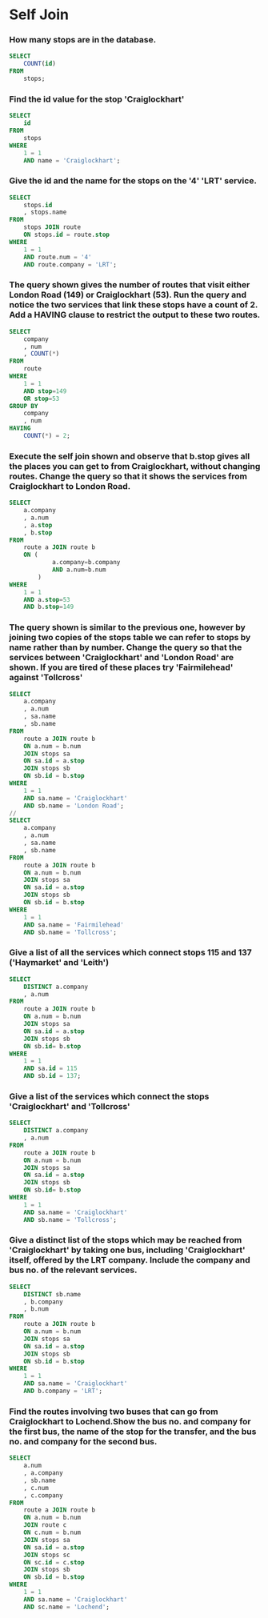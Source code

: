 # Self Join
### How many stops are in the database.
```sql
SELECT
    COUNT(id)
FROM
    stops;
```

### Find the id value for the stop 'Craiglockhart'
```sql
SELECT
    id
FROM
    stops
WHERE
    1 = 1
    AND name = 'Craiglockhart';
```

### Give the id and the name for the stops on the '4' 'LRT' service.
```sql
SELECT
    stops.id
    , stops.name
FROM
    stops JOIN route
    ON stops.id = route.stop
WHERE
    1 = 1
    AND route.num = '4'
    AND route.company = 'LRT'; 
```

### The query shown gives the number of routes that visit either London Road (149) or Craiglockhart (53). Run the query and notice the two services that link these stops have a count of 2. Add a HAVING clause to restrict the output to these two routes.
```sql
SELECT 
    company
    , num
    , COUNT(*)
FROM 
    route 
WHERE 
    1 = 1
    AND stop=149 
    OR stop=53
GROUP BY 
    company
    , num
HAVING 
    COUNT(*) = 2;
```

### Execute the self join shown and observe that b.stop gives all the places you can get to from Craiglockhart, without changing routes. Change the query so that it shows the services from Craiglockhart to London Road.
```sql
SELECT 
    a.company
    , a.num
    , a.stop
    , b.stop
FROM 
    route a JOIN route b 
    ON (
            a.company=b.company 
            AND a.num=b.num
        )
WHERE 
    1 = 1
    AND a.stop=53 
    AND b.stop=149
```

### The query shown is similar to the previous one, however by joining two copies of the stops table we can refer to stops by name rather than by number. Change the query so that the services between 'Craiglockhart' and 'London Road' are shown. If you are tired of these places try 'Fairmilehead' against 'Tollcross'
```sql
SELECT
    a.company
    , a.num
    , sa.name
    , sb.name
FROM
    route a JOIN route b
    ON a.num = b.num
    JOIN stops sa
    ON sa.id = a.stop
    JOIN stops sb
    ON sb.id = b.stop
WHERE
    1 = 1
    AND sa.name = 'Craiglockhart'
    AND sb.name = 'London Road';
//
SELECT
    a.company
    , a.num
    , sa.name
    , sb.name
FROM
    route a JOIN route b
    ON a.num = b.num
    JOIN stops sa
    ON sa.id = a.stop
    JOIN stops sb
    ON sb.id = b.stop
WHERE
    1 = 1
    AND sa.name = 'Fairmilehead'
    AND sb.name = 'Tollcross';
```

### Give a list of all the services which connect stops 115 and 137 ('Haymarket' and 'Leith')
```sql
SELECT
    DISTINCT a.company
    , a.num
FROM
    route a JOIN route b
    ON a.num = b.num
    JOIN stops sa
    ON sa.id = a.stop
    JOIN stops sb
    ON sb.id= b.stop
WHERE
    1 = 1
    AND sa.id = 115
    AND sb.id = 137;
```

### Give a list of the services which connect the stops 'Craiglockhart' and 'Tollcross'
```sql
SELECT
    DISTINCT a.company
    , a.num
FROM
    route a JOIN route b
    ON a.num = b.num
    JOIN stops sa
    ON sa.id = a.stop
    JOIN stops sb
    ON sb.id= b.stop
WHERE
    1 = 1
    AND sa.name = 'Craiglockhart'
    AND sb.name = 'Tollcross';
```

### Give a distinct list of the stops which may be reached from 'Craiglockhart' by taking one bus, including 'Craiglockhart' itself, offered by the LRT company. Include the company and bus no. of the relevant services.
```sql
SELECT
    DISTINCT sb.name
    , b.company
    , b.num
FROM
    route a JOIN route b
    ON a.num = b.num
    JOIN stops sa
    ON sa.id = a.stop
    JOIN stops sb
    ON sb.id = b.stop
WHERE
    1 = 1
    AND sa.name = 'Craiglockhart'
    AND b.company = 'LRT';
```

### Find the routes involving two buses that can go from Craiglockhart to Lochend.Show the bus no. and company for the first bus, the name of the stop for the transfer, and the bus no. and company for the second bus.
```sql
SELECT
    a.num
    , a.company
    , sb.name
    , c.num
    , c.company
FROM
    route a JOIN route b
    ON a.num = b.num
    JOIN route c
    ON c.num = b.num
    JOIN stops sa
    ON sa.id = a.stop
    JOIN stops sc
    ON sc.id = c.stop
    JOIN stops sb
    ON sb.id = b.stop
WHERE
    1 = 1
    AND sa.name = 'Craiglockhart'
    AND sc.name = 'Lochend';
```